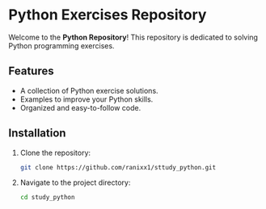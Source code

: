 # Python Exercises Repository

Welcome to the **Python Repository**! This repository is dedicated to solving Python programming exercises.

## Features

- A collection of Python exercise solutions.
- Examples to improve your Python skills.
- Organized and easy-to-follow code.

## Installation

1. Clone the repository:
    ```bash
    git clone https://github.com/ranixx1/sttudy_python.git
    ```
2. Navigate to the project directory:
    ```bash
    cd study_python
    ```
